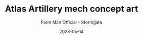 ---
url: https://www.vimeo.com/watch?v=c7InlniCj2I
title: Atlas Artillery mech concept art
thumbnail: https://i.ytimg.com/vi/c7InlniCj2I/maxresdefault.jpg
author: Farm Man Official - Stormgate
author_url: https://www.youtube.com/@FarmManOfficial-Stormgate
author_avatar_url: https://yt3.ggpht.com/37mFeD4dGDLmKUFwgX-sPW63XoFBEOpsBn3M5UsJ4-GPnql7TrMM2A5_FJaSgycLXJ73XnTU=s88-c-k-c0x00ffffff-no-rj
date: 2023-05-14
tags:
  - Concept Art
  - The Resistance
youtube_id: c7InlniCj2I
---